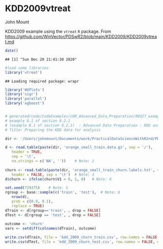 KDD2009vtreat
================
John Mount

KDD2009 example using the `vtreat` `R` package. From
<https://github.com/WinVector/PDSwR2/blob/main/KDD2009/KDD2009vtreat.md>

``` r
date()
```

    ## [1] "Sun Dec 20 21:41:30 2020"

``` r
#load some libraries
library('vtreat')
```

    ## Loading required package: wrapr

``` r
library('WVPlots') 
library('sigr')
library('parallel')
library('xgboost')


# generated/code/CodeExamples/c08_Advanced_Data_Preparation/00327_example_8.1_of_section_8.2.1.R 
# example 8.1 of section 8.2.1 
# (example 8.1 of section 8.2.1)  : Advanced Data Preparation : KDD and KDD Cup 2009 : Getting started with KDD Cup 2009 data 
# Title: Preparing the KDD data for analysis 

dir <- '/Users/johnmount/Documents/work/PracticalDataScienceWithR2nd/PDSwR2/KDD2009'

d <- read.table(paste(dir, 'orange_small_train.data.gz', sep = '/'),    # Note: 1 
   header = TRUE,
   sep = '\t',
   na.strings = c('NA', ''))    # Note: 2 
                                                
churn <- read.table(paste(dir, 'orange_small_train_churn.labels.txt', sep = '/'),
   header = FALSE, sep = '\t')  # Note: 3 
d$churn <- ifelse(churn$V1 > 0, 1, 0)   # Note: 4 

set.seed(729375)    # Note: 5 
rgroup <- base::sample(c('train', 'test'),  # Note: 6 
   nrow(d), 
   prob = c(0.9, 0.1),
   replace = TRUE)
dTrain <- d[rgroup=='train', , drop = FALSE]
dTest <- d[rgroup == 'test', , drop = FALSE]
                                                
outcome <- 'churn' 
vars <- setdiff(colnames(dTrain), outcome)
```

``` r
write.csv(dTrain, file = 'kdd_2009_churn_train.csv', row.names = FALSE, quote = FALSE, na = '')
write.csv(dTest, file = 'kdd_2009_churn_test.csv', row.names = FALSE, quote = FALSE, na = '')
```
